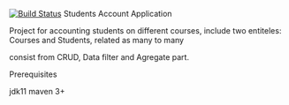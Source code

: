 [![Build Status](https://travis-ci.org/brest-java-course-summer-2019/alex.kozel.svg?branch=master)](https://travis-ci.org/brest-java-course-summer-2019/alex.kozel)
Students Account Application

Project for accounting students on different courses, include two entiteles: Courses and Students, related as many to many

consist from CRUD, Data filter and Agregate part.

Prerequisites

jdk11
maven 3+
